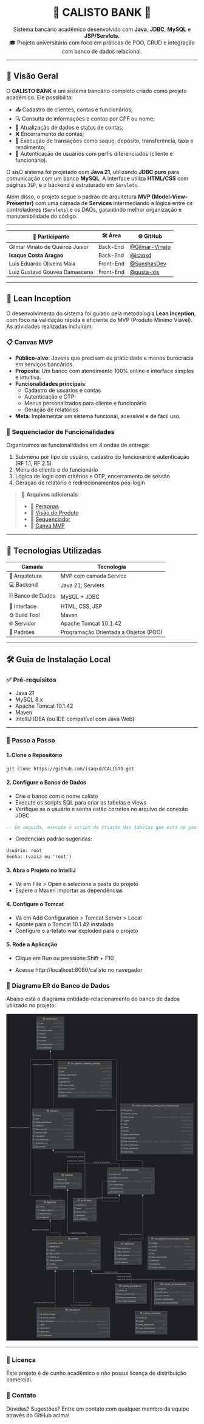 <h1 align="center">🏦 <strong>CALISTO BANK</strong> 🧠</h1>

<p align="center">
Sistema bancário acadêmico desenvolvido com <strong>Java</strong>, <strong>JDBC</strong>, <strong>MySQL</strong> e <strong>JSP/Servlets</strong>.<br>
🎓 Projeto universitário com foco em práticas de POO, CRUD e integração com banco de dados relacional.
</p>

---

## 📌 Visão Geral

O **CALISTO BANK** é um sistema bancário completo criado como projeto acadêmico. Ele possibilita:

- 📥 Cadastro de clientes, contas e funcionários;
- 🔍 Consulta de informações e contas por CPF ou nome;
- 🔄 Atualização de dados e status de contas;
- ❌ Encerramento de contas;
- 💸 Execução de transações como saque, depósito, transferência, taxa e rendimento;
- 🔐 Autenticação de usuários com perfis diferenciados (cliente e funcionário).

O sisO sistema foi projetado com **Java 21**, utilizando **JDBC puro** para comunicação com um banco **MySQL**. A interface utiliza **HTML/CSS** com páginas `JSP`, e o backend é estruturado em `Servlets`.

Além disso, o projeto segue o padrão de arquitetura **MVP (Model-View-Presenter)** com uma camada de **Services** intermediando a lógica entre os controladores (`Servlets`) e os DAOs, garantindo melhor organização e manutenibilidade do código.

---


| 👤 Participante                  | 🛠️ Área  | 🌐 GitHub                                            |
| -------------------------------- | --------- | ---------------------------------------------------- |
| Gilmar Viriato de Queiroz Junior | Back-End  | [@Gilmar-Viriato](https://github.com/Gilmar-Viriato) |
| **Isaque Costa Aragao**          | Back-End  | [@isaqxd](https://github.com/isaqxd)                 |
| Luis Eduardo Oliveira Maia       | Front-End | [@SunshasDev](https://github.com/SunshasDev)         |
| Luiz Gustavo Gouvea Damascena    | Front-End | [@gusta-xis](https://github.com/gusta-xis)           |


---

## 🎯 Lean Inception

O desenvolvimento do sistema foi guiado pela metodologia **Lean Inception**, com foco na validação rápida e eficiente do MVP (Produto Mínimo Viável). As atividades realizadas incluíram:

### 📋 Canvas MVP

- **Público-alvo**: Jovens que precisam de praticidade e menos burocracia em serviços bancários.
- **Proposta**: Um banco com atendimento 100% online e interface simples e intuitiva.
- **Funcionalidades principais**:
    - Cadastro de usuários e contas
    - Autenticação e OTP
    - Menus personalizados para cliente e funcionário
    - Geração de relatórios
- **Meta**: Implementar um sistema funcional, acessível e de fácil uso.

### 📌 Sequenciador de Funcionalidades

Organizamos as funcionalidades em 4 ondas de entrega:

1. Submenu por tipo de usuário, cadastro do funcionário e autenticação (RF 1.1, RF 2.5)
2. Menu do cliente e do funcionário
3. Lógica de login com critérios e OTP, encerramento de sessão
4. Geração de relatório e redirecionamentos pós-login

> 🔗 **Arquivos adicionais**:
> - 📄 [Personas](docs/Personas.pdf)
> - 📄 [Visão do Produto](docs/Visão%20do%20produto%20.pdf)
> - 📄 [Sequenciador](docs/Sequenciador.pdf)
> - 📄 [Canva MVP](docs/Canvas%20MVP.pdf)


---

## 🚀 Tecnologias Utilizadas

| Camada         | Tecnologia             |
|----------------|------------------------|
| 📐 Arquitetura | MVP com camada Service |
| 💻 Backend     | Java 21, Servlets      |
| 🗄️ Banco de Dados | MySQL + JDBC           |
| 🎨 Interface   | HTML, CSS, JSP         |
| ⚙️ Build Tool  | Maven                  |
| 🌐 Servidor    | Apache Tomcat 10.1.42  |
| 🧠 Padrões     | Programação Orientada a Objetos (POO) |

---

## 🛠️ Guia de Instalação Local

### ✅ Pré-requisitos

- Java 21
- MySQL 8.x
- Apache Tomcat 10.1.42
- Maven
- IntelliJ IDEA (ou IDE compatível com Java Web)

---

### 🔧 Passo a Passo

#### 1. Clone o Repositório

```bash
git clone https://github.com/isaqxd/CALISTO.git
````
#### 2. Configure o Banco de Dados
- Crie o banco com o nome calisto
- Execute os scripts SQL para criar as tabelas e views
- Verifique se o usuário e senha estão corretos no arquivo de conexão JDBC

```sql
-- Em seguida, execute o script de criação das tabelas que está na pasta Util
```
- Credenciais padrão sugeridas:
```properties
Usuário: root
Senha: (vazia ou 'root')
```

#### 3. Abra o Projeto no IntelliJ
- Vá em File > Open e selecione a pasta do projeto
- Espere o Maven importar as dependências

#### 4. Configure o Tomcat
- Vá em Add Configuration > Tomcat Server > Local
- Aponte para o Tomcat 10.1.42 instalado
- Configure o artefato war exploded para o projeto

#### 5. Rode a Aplicação
- Clique em Run ou pressione Shift + F10

- Acesse http://localhost:8080/calisto no navegador

### 🧱 Diagrama ER do Banco de Dados

Abaixo está o diagrama entidade-relacionamento do banco de dados utilizado no projeto:

![Diagrama ER](docs/calisto.png)

---


### 📃 Licença
Este projeto é de cunho acadêmico e não possui licença de distribuição comercial.

### 📩 Contato
Dúvidas? Sugestões? Entre em contato com qualquer membro da equipe através do GitHub acima!
